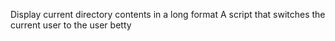 Display current directory contents in a long format
A script that switches the current user to the user betty

